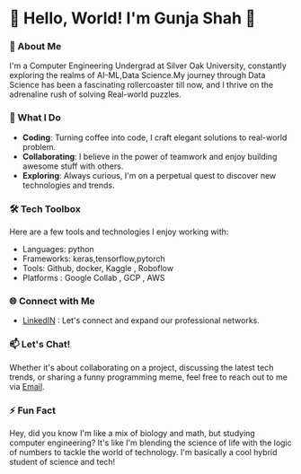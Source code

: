 # 🚀 Hello, World! I'm Gunja Shah 👋

### 🌟 About Me
I'm a Computer Engineering Undergrad at Silver Oak University, constantly exploring the realms of AI-ML,Data Science.My journey through Data Science has been a fascinating rollercoaster till now, and I thrive on the adrenaline rush of solving Real-world puzzles.

### 💼 What I Do
- **Coding**: Turning coffee into code, I craft elegant solutions to real-world problem.
- **Collaborating**: I believe in the power of teamwork and enjoy building awesome stuff with others.
- **Exploring**: Always curious, I'm on a perpetual quest to discover new technologies and trends.

### 🛠️ Tech Toolbox
Here are a few tools and technologies I enjoy working with:
- Languages: python
- Frameworks: keras,tensorflow,pytorch
- Tools: Github, docker, Kaggle , Roboflow
- Platforms : Google Collab , GCP , AWS


### 🌐 Connect with Me
- [LinkedIN](https://www.linkedin.com/in/gunjashah/) : Let's connect and expand our professional networks.

### 📫 Let's Chat!
Whether it's about collaborating on a project, discussing the latest tech trends, or sharing a funny programming meme, feel free to reach out to me via [Email](gunjashah78@gmail.com).

### ⚡ Fun Fact
Hey, did you know I'm like a mix of biology and math, but studying computer engineering? It's like I'm blending the science of life with the logic of numbers to tackle the world of technology. I'm basically a cool hybrid student of science and tech!

